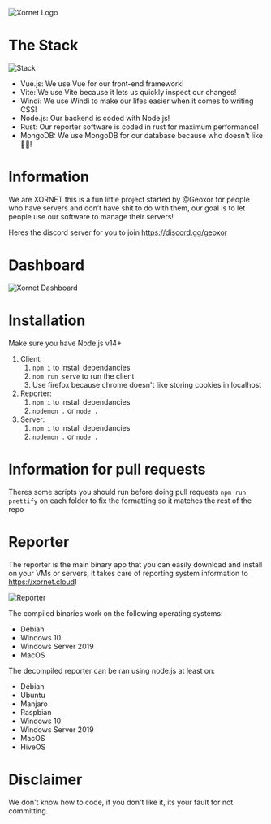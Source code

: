 ![Xornet Logo](https://cdn.discordapp.com/attachments/851974319370010655/854669456793534494/unknown.png)

# The Stack
![Stack](https://cdn.discordapp.com/attachments/806300597338767450/860977347631775774/unknown.png)
 - Vue.js: We use Vue for our front-end framework!
 - Vite: We use Vite because it lets us quickly inspect our changes!
 - Windi: We use Windi to make our lifes easier when it comes to writing CSS!
 - Node.js: Our backend is coded with Node.js!
 - Rust: Our reporter software is coded in rust for maximum performance!
 - MongoDB: We use MongoDB for our database because who doesn't like 🥭🥭!

# Information
We are XORNET this is a fun little project started by @Geoxor for people who have servers and don’t have shit to do with them, our goal is to let people use our software to manage their servers!


Heres the discord server for you to join
https://discord.gg/geoxor

# Dashboard
![Xornet Dashboard](https://cdn.discordapp.com/attachments/806300597338767450/859424475706556456/xornet.png)

# Installation 
Make sure you have Node.js v14+
  1. Client: 
     1. `npm i` to install dependancies
     2. `npm run serve` to run the client
     3. Use firefox because chrome doesn't like storing cookies in localhost
  2. Reporter: 
     1. `npm i` to install dependancies
     2. `nodemon .` or `node .`
  3. Server:
     1. `npm i` to install dependancies
     2. `nodemon .` or `node .`

# Information for pull requests
Theres some scripts you should run before doing pull requests
  `npm run prettify` on each folder to fix the formatting so it matches the rest of the repo

# Reporter
The reporter is the main binary app that you can easily download and install on your VMs or servers, it takes care of reporting system information to https://xornet.cloud!

![Reporter](https://cdn.discordapp.com/attachments/806300597338767450/850248559760506940/unknown.png)

The compiled binaries work on the following operating systems:
  - Debian
  - Windows 10
  - Windows Server 2019
  - MacOS

The decompiled reporter can be ran using node.js at least on:
  - Debian
  - Ubuntu
  - Manjaro
  - Raspbian
  - Windows 10
  - Windows Server 2019
  - MacOS
  - HiveOS
  
# Disclaimer
We don't know how to code, if you don't like it, its your fault for not committing.
